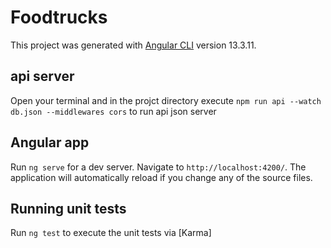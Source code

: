 # Foodtrucks

This project was generated with [Angular CLI](https://github.com/angular/angular-cli) version 13.3.11.

## api server
Open your terminal and in the projct directory execute `npm run api --watch db.json --middlewares cors` to run api json server

## Angular app

Run `ng serve` for a dev server. Navigate to `http://localhost:4200/`. The application will automatically reload if you change any of the source files.

## Running unit tests

Run `ng test` to execute the unit tests via [Karma]

